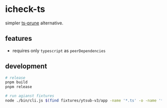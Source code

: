 # icheck-ts

simpler [ts-prune](https://github.com/nadeesha/ts-prune) alternative.

## features

- requires only `typescript` as `peerDependencies`

## development

```sh
# release
pnpm build
pnpm release

# run agianst fixtures
node ./bin/cli.js $(find fixtures/ytsub-v3/app -name '*.ts' -o -name '*.tsx')
```
